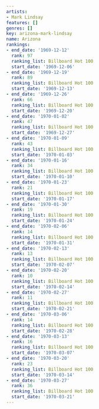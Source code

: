 ```yaml
---
artists:
- Mark Lindsay
features: []
genres: []
key: arizona-mark-lindsay
name: Arizona
rankings:
- end_date: '1969-12-12'
  rank: 97
  ranking_list: Billboard Hot 100
  start_date: '1969-12-06'
- end_date: '1969-12-19'
  rank: 89
  ranking_list: Billboard Hot 100
  start_date: '1969-12-13'
- end_date: '1969-12-26'
  rank: 66
  ranking_list: Billboard Hot 100
  start_date: '1969-12-20'
- end_date: '1970-01-02'
  rank: 47
  ranking_list: Billboard Hot 100
  start_date: '1969-12-27'
- end_date: '1970-01-09'
  rank: 43
  ranking_list: Billboard Hot 100
  start_date: '1970-01-03'
- end_date: '1970-01-16'
  rank: 34
  ranking_list: Billboard Hot 100
  start_date: '1970-01-10'
- end_date: '1970-01-23'
  rank: 21
  ranking_list: Billboard Hot 100
  start_date: '1970-01-17'
- end_date: '1970-01-30'
  rank: 19
  ranking_list: Billboard Hot 100
  start_date: '1970-01-24'
- end_date: '1970-02-06'
  rank: 14
  ranking_list: Billboard Hot 100
  start_date: '1970-01-31'
- end_date: '1970-02-13'
  rank: 13
  ranking_list: Billboard Hot 100
  start_date: '1970-02-07'
- end_date: '1970-02-20'
  rank: 10
  ranking_list: Billboard Hot 100
  start_date: '1970-02-14'
- end_date: '1970-02-27'
  rank: 11
  ranking_list: Billboard Hot 100
  start_date: '1970-02-21'
- end_date: '1970-03-06'
  rank: 14
  ranking_list: Billboard Hot 100
  start_date: '1970-02-28'
- end_date: '1970-03-13'
  rank: 16
  ranking_list: Billboard Hot 100
  start_date: '1970-03-07'
- end_date: '1970-03-20'
  rank: 23
  ranking_list: Billboard Hot 100
  start_date: '1970-03-14'
- end_date: '1970-03-27'
  rank: 36
  ranking_list: Billboard Hot 100
  start_date: '1970-03-21'
---
```


